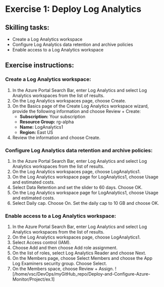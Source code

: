 # Exercise 1: Deploy Log Analytics

## Skilling tasks:
- Create a Log Analytics workspace
- Configure Log Analytics data retention and archive policies
- Enable access to a Log Analytics workspace

## Exercise instructions:

### Create a Log Analytics workspace:
1. In the Azure Portal Search Bar, enter Log Analytics and select Log Analytics workspaces from the list of results.
2. On the Log Analytics workspaces page, choose Create.
3. On the Basics page of the Create Log Analytics workspace wizard, provide the following information and choose Review + Create:
   - **Subscription:** Your subscription
   - **Resource Group:** rg-alpha
   - **Name:** LogAnalytics1
   - **Region:** East US
4. Review the information and choose Create.

### Configure Log Analytics data retention and archive policies:
1. In the Azure Portal Search Bar, enter Log Analytics and select Log Analytics workspaces from the list of results.
2. On the Log Analytics workspaces page, choose LogAnalytics1.
3. On the Log Analytics workspace page for LogAnalytics1, choose Usage and estimated costs.
4. Select Data Retention and set the slider to 60 days. Choose OK.
5. On the Log Analytics workspace page for LogAnalytics1, choose Usage and estimated costs.
6. Select Daily cap. Choose On. Set the daily cap to 10 GB and choose OK.

### Enable access to a Log Analytics workspace:
1. In the Azure Portal Search Bar, enter Log Analytics and select Log Analytics workspaces from the list of results.
2. On the Log Analytics workspaces page, choose LogAnalytics1.
3. Select Access control (IAM).
4. Choose Add and then choose Add role assignment.
5. On the list of roles, select Log Analytics Reader and choose Next.
6. On the Members page, choose Select Members and choose the App Log Examiners security group. Choose Select.
7. On the Members space, choose Review + Assign.
![/home/vsc/DevOps/myGitHub_repo/Deploy-and-Configure-Azure-Monitor/Project/ex.1]